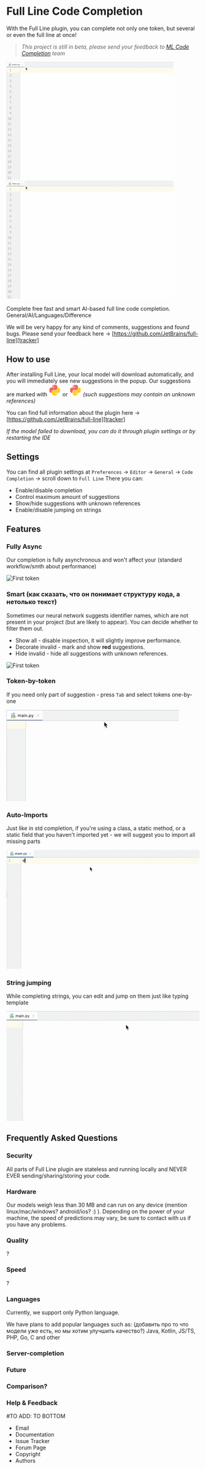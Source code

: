 [gif-before]: https://raw.githubusercontent.com/BarracudaPff/GitHub-Static/master/ezgif.com-gif-maker.gif
[gif-after]: https://raw.githubusercontent.com/BarracudaPff/GitHub-Static/master/ezgif.com-gif-maker.gif

[gif-async]: todo
[gif-red-code]: todo
[gif-first-token]: https://github.com/BarracudaPff/GitHub-Static/raw/master/first-token.gif
[gif-auto-import]: https://github.com/BarracudaPff/GitHub-Static/raw/master/auto-imports.gif
[gif-walking-strings]: https://github.com/BarracudaPff/GitHub-Static/raw/master/template-like%20walking.gif

[img-py-icon]: https://raw.githubusercontent.com/BarracudaPff/GitHub-Static/master/redCode.svg
[img-py-red-icon]: https://raw.githubusercontent.com/BarracudaPff/GitHub-Static/master/redCode.svg

[tracker]: https://raw.githubusercontent.com/BarracudaPff/GitHub-Static/master/ezgif.com-gif-maker.gif

# Full Line Code Completion
With the Full Line plugin, you can complete not only one token, but several or even the full line at once!
> *This project is still in beta, please send your feedback to [ML Code Completion][tracker] team*

![Completion example][gif-before] ![Completion example][gif-before]

Complete free fast and smart AI-based full line code completion.
General/AI/Languages/Difference

We will be very happy for any kind of comments, suggestions and found bugs. Please send your feedback here -> [https://github.com/JetBrains/full-line][tracker]

## How to use

After installing Full Line, your local model will download automatically, and you will immediately see new suggestions in the popup.
Our suggestions are marked with ![icon][img-py-icon] or ![icon][img-py-red-icon] *(such suggestions may contain an unknown references)*

You can find full information about the plugin here -> [https://github.com/JetBrains/full-line][tracker]

*If the model failed to download, you can do it through plugin settings or by restarting the IDE*

## Settings
You can find all plugin settings at `Preferences` -> `Editor` -> `General` -> `Code Completion` -> scroll down to `Full Line`
There you can:
- Enable/disable completion
- Control maximum amount of suggestions
- Show/hide suggestions with unknown references
- Enable/disable jumping on strings

## Features

### Fully Async
Our completion is fully asynchronous and won't affect your (standard workflow/smth about performance)

![First token][gif-async]
### Smart (как сказать, что он понимает структуру кода, а нетолько текст)
Sometimes our neural network suggests identifier names, which are not present in your project (but are likely to appear). 
You can decide whether to filter them out.
- Show all - disable inspection, it will slightly improve performance.
- Decorate invalid - mark and show **red** suggestions.
- Hide invalid - hide all suggestions with unknown references.

![First token][gif-red-code]
### Token-by-token
If you need only part of suggestion - press `Tab` and select tokens one-by-one

![First token][gif-first-token]
### Auto-Imports
Just like in std completion, if you're using a class, a static method, or a static field that you haven't imported yet - we will suggest you to import all missing parts

![Auto-import][gif-auto-import]
### String jumping
While completing strings, you can edit and jump on them just like typing template

![Walking on stings][gif-walking-strings]

## Frequently Asked Questions

### Security
All parts of Full Line plugin are stateless and running locally and NEVER EVER sending/sharing/storing your code.

### Hardware
Our models weigh less than 30 MB and can run on any device (mention linux/mac/windows? android/ios? :) ).
Depending on the power of your machine, the speed of predictions may vary, be sure to contact with us if you have any problems.

### Quality
?
### Speed
?
### Languages
Currently, we support only Python language.

We have plans to add popular languages such as: (добавить про то  что модели уже есть, но мы хотим улучшить качество?)
Java, Kotlin, JS/TS, PHP, Go, C and other

### Server-completion

### Future

### Comparison?

### Help & Feedback


#TO ADD: TO BOTTOM
- Email
- Documentation
- Issue Tracker
- Forum Page
- Copyright
- Authors
